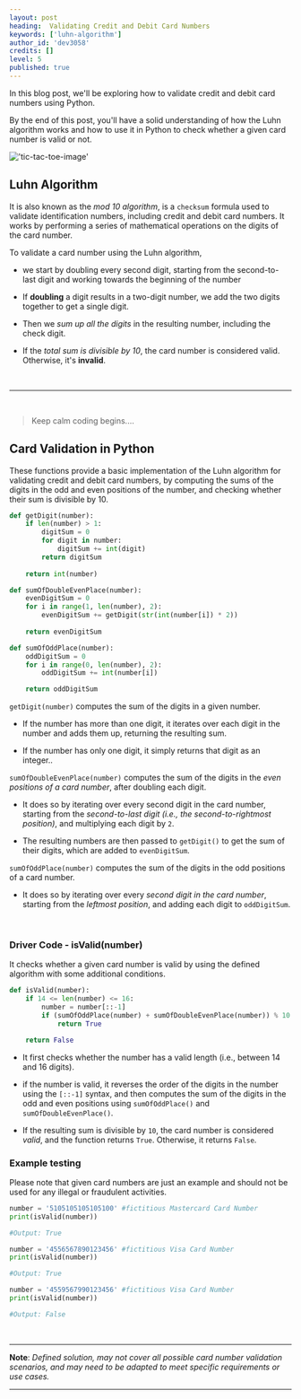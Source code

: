```yaml
---
layout: post
heading:  Validating Credit and Debit Card Numbers
keywords: ['luhn-algorithm']
author_id: 'dev3058'
credits: []
level: 5
published: true
---
```


In this blog post, we'll be exploring how to validate credit and debit card numbers using Python. 

By the end of this post, you'll have a solid understanding of how the Luhn algorithm works and how to use it in Python to check whether a given card number is valid or not. 

!['tic-tac-toe-image'](https://www.serviceobjects.com/blog/wp-content/uploads/2019/02/Credit-Card-BIN.jpg)


## Luhn Algorithm

It is also known as the _mod 10 algorithm_, is a `checksum` formula used to validate identification numbers, including credit and debit card numbers. It works by performing a series of mathematical operations on the digits of the card number.

To validate a card number using the Luhn algorithm, 

- we start by doubling every second digit, starting from the second-to-last digit and working towards the beginning of the number

- If __doubling__ a digit results in a two-digit number, we add the two digits together to get a single digit.

- Then we _sum up all the digits_ in the resulting number, including the check digit. 

- If the _total sum is divisible by 10_, the card number is considered valid. Otherwise, it's __invalid__.

<br/>
<hr>


<br/>

> Keep calm coding begins....

## Card Validation in Python
These functions provide a basic implementation of the Luhn algorithm for validating credit and debit card numbers, by computing the sums of the digits in the odd and even positions of the number, and checking whether their sum is divisible by 10.



```python
def getDigit(number):
    if len(number) > 1:
        digitSum = 0
        for digit in number:
            digitSum += int(digit)
        return digitSum
    
    return int(number)

def sumOfDoubleEvenPlace(number):
    evenDigitSum = 0
    for i in range(1, len(number), 2):
        evenDigitSum += getDigit(str(int(number[i]) * 2))
        
    return evenDigitSum

def sumOfOddPlace(number):
    oddDigitSum = 0
    for i in range(0, len(number), 2):
        oddDigitSum += int(number[i])

    return oddDigitSum
```
 `getDigit(number)` computes the sum of the digits in a given number.

- If the number has more than one digit, it iterates over each digit in the number and adds them up, returning the resulting sum.  

- If the number has only one digit, it simply returns that digit as an integer.. 

`sumOfDoubleEvenPlace(number)` computes the sum of the digits in the _even positions of a card number_, after doubling each digit. 

- It does so by iterating over every second digit in the card number, starting from the _second-to-last digit (i.e., the second-to-rightmost position)_, and multiplying each digit by `2`. 

- The resulting numbers are then passed to `getDigit()` to get the sum of their digits, which are added to `evenDigitSum`.

`sumOfOddPlace(number)` computes the sum of the digits in the odd positions of a card number.

- It does so by iterating over every _second digit in the card number_, starting from the _leftmost position_, and adding each digit to `oddDigitSum`.

<br/>

### Driver Code - isValid(number)
It checks whether a given card number is valid by using the defined algorithm with some additional conditions.

```python
def isValid(number):
    if 14 <= len(number) <= 16:
        number = number[::-1]
        if (sumOfOddPlace(number) + sumOfDoubleEvenPlace(number)) % 10 == 0:
            return True

    return False
```
- It first checks whether the number has a valid length (i.e., between 14 and 16 digits).

- if the number is valid, it reverses the order of the digits in the number using the `[::-1]` syntax, and then computes the sum of the digits in the odd and even positions using `sumOfOddPlace()` and `sumOfDoubleEvenPlace()`. 

- If the resulting sum is divisible by `10`, the card number is considered _valid_, and the function returns `True`. Otherwise, it returns `False`.


### Example testing

Please note that given card numbers are just an example and should not be used for any illegal or fraudulent activities.

```python
number = '5105105105105100' #fictitious Mastercard Card Number
print(isValid(number))

#Output: True
```

```python
number = '4556567890123456' #fictitious Visa Card Number
print(isValid(number))

#Output: True
```
```python
number = '4559567990123456' #fictitious Visa Card Number
print(isValid(number))

#Output: False
```

<br />

<hr />

__Note__: _Defined solution, may not cover all possible card number validation scenarios, and may need to be adapted to meet specific requirements or use cases._
<hr />

<br/>